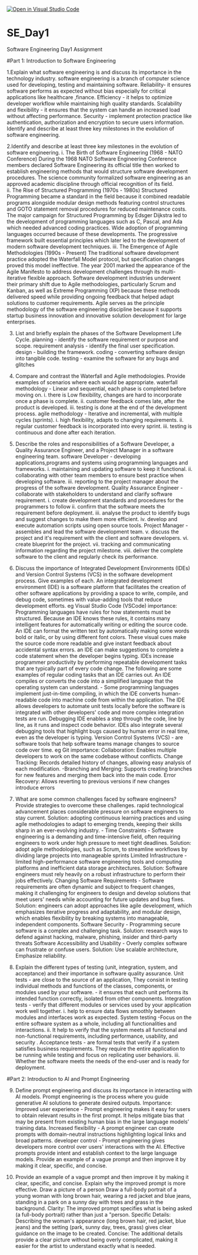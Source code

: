 [![Open in Visual Studio Code](https://classroom.github.com/assets/open-in-vscode-2e0aaae1b6195c2367325f4f02e2d04e9abb55f0b24a779b69b11b9e10269abc.svg)](https://classroom.github.com/online_ide?assignment_repo_id=18473029&assignment_repo_type=AssignmentRepo)
# SE_Day1
Software Engineering Day1 Assignment

#Part 1: Introduction to Software Engineering

1.Explain what software engineering is and discuss its importance in the technology industry.
software engineering is a branch of computer science used for developing, testing and maintaining software.
Reliability- it ensures software performs as expected without bias especially for critical applications like healthcare ,finance. 
Efficiency - it helps to optimize developer workflow while maintaining high quality standards.
Scalability and flexibility - it ensures that the system can handle an increased load without affecting performance.
Security - implement protection practice like authentication, authorization and encryption to secure users information. Identify and describe at least three key milestones in the evolution of software engineering.

2.Identify and describe at least three key milestones in the evolution of software engineering.
i. The Birth of Software Engineering (1968 - NATO Conference)
During the 1968 NATO Software Engineering Conference members declared Software Engineering its official title then worked to establish engineering methods that would structure software development procedures. The science community formalized software engineering as an approved academic discipline through official recognition of its field.  
ii. The Rise of Structured Programming (1970s - 1980s) 
Structured Programming became a standard in the field because it combined readable programs alongside modular design methods featuring control structures and GOTO statement removal procedures for reduced maintenance costs. The major campaign for Structured Programming by Edsger Dijkstra led to the development of programming languages such as C, Pascal, and Ada which needed advanced coding practices. Wide adoption of programming languages occurred because of these developments. The progressive framework built essential principles which later led to the development of modern software development techniques.
iii. The Emergence of Agile Methodologies (1990s - Present)
The traditional software development practice adopted the Waterfall Model protocol, but specification changes proved this model ineffective. The year 2001 marked the appearance of the Agile Manifesto to address development challenges through its multi-iterative flexible approach. Software development industries underwent their primary shift due to Agile methodologies, particularly Scrum and Kanban, as well as Extreme Programming (XP) because these methods delivered speed while providing ongoing feedback that helped adapt solutions to customer requirements. Agile serves as the principle methodology of the software engineering discipline because it supports startup business innovation and innovative solution development for large enterprises.

3. List and briefly explain the phases of the Software Development Life Cycle.
planning - identify the software requirement or purpose and scope.
requirement analysis - identify the final user specification. 
design - building the framework. 
coding - converting software design into tangible code.
testing - examine the software for any bugs and glitches

4. Compare and contrast the Waterfall and Agile methodologies. Provide examples of scenarios where each would be appropriate.
waterfall methodology - Linear and sequential, each phase is completed before moving on. 
i. there is Low flexibility, changes are hard to incorporate once a phase is complete.
ii. customer feedback comes late, after the product is developed.
iii. testing is done at the end of the development process.
agile methodology - Iterative and incremental, with multiple cycles (sprints). 
i. high flexibility, adapts to changing requirements. 
ii. regular customer feedback is incorporated into every sprint. 
iii. testing is continuous and done after each iteration.

5. Describe the roles and responsibilities of a Software Developer, a Quality Assurance Engineer, and a Project Manager in a software engineering team.
software Developer - developing applications,programs and systems using programming languages and frameworks.
i. maintaining and updating software to keep it functional. 
ii. collaborating with other team members to ensure best practice when developing software.
iii. reporting to the project manager about the progress of the software development.
Quality Assurance Engineer - collaborate with stakeholders to understand and clarify software requirement.
i. create development standards and procedures for the programmers to follow
ii. confirm that the software meets the requirement before deployment. 
iii. analyse the product to identify bugs and suggest changes to make them more efficient. 
iv. develop and execute automation scripts using open source tools.
Project Manager - assembles and lead the software development team.
v. discuss the project and it's requirement with the client and software developers.
vi. create blueprint for the project.
vii. tracking and communicating information regarding the project milestone.
viii. deliver the complete software to the client and regularly check its performance.

6. Discuss the importance of Integrated Development Environments (IDEs) and Version Control Systems (VCS) in the software development process. Give examples of each.
An integrated development environment (IDE) is a software platform that facilitates the creation of other software applications by providing a space to write, compile, and debug code, sometimes with value-adding tools that reduce development efforts. eg Visual Studio Code (VSCode)
importance:
Programming languages have rules for how statements must be structured. Because an IDE knows these rules, it contains many intelligent features for automatically writing or editing the source code.
An IDE can format the written text by automatically making some words bold or italic, or by using different font colors. These visual cues make the source code more readable and give instant feedback about accidental syntax errors.
an IDE can make suggestions to complete a code statement when the developer begins typing.
IDEs increase programmer productivity by performing repeatable development tasks that are typically part of every code change. The following are some examples of regular coding tasks that an IDE carries out.
An IDE compiles or converts the code into a simplified language that the operating system can understand. - Some programming languages implement just-in-time compiling, in which the IDE converts human-readable code into machine code from within the application.
The IDE allows developers to automate unit tests locally before the software is integrated with other developers' code and more complex integration tests are run.
Debugging IDE enables a step through the code, line by line, as it runs and inspect code behavior. IDEs also integrate several debugging tools that highlight bugs caused by human error in real time, even as the developer is typing.
Version Control Systems (VCS) - are software tools that help software teams manage changes to source code over time. eg Git
importance:
Collaboration: Enables multiple developers to work on the same codebase without conflicts.
Change Tracking: Records detailed history of changes, allowing easy analysis of each modification. 
-Branching and Merging: Supports creating branches for new features and merging them back into the main code.
Error Recovery: Allows reverting to previous versions if new changes introduce errors

7. What are some common challenges faced by software engineers? Provide strategies to overcome these challenges.
rapid technological advancement places considerable pressure on software engineers to stay current.
Solution: adopting continuous learning practices and using agile methodologies to adapt to emerging trends, keeping their skills sharp in an ever-evolving industry. -
Time Constraints - Software engineering is a demanding and time-intensive field, often requiring engineers to work under high pressure to meet tight deadlines.
Solution: adopt agile methodologies, such as Scrum, to streamline workflows by dividing large projects into manageable sprints 
Limited Infrastructure - limited high-performance software engineering tools and computing platforms and inefficient data storage architectures. 
Solution: Software engineers must rely heavily on a robust infrastructure to perform their jobs effectively.
Changing Software Requirements - Software requirements are often dynamic and subject to frequent changes, making it challenging for engineers to design and develop solutions that meet users' needs while accounting for future updates and bug fixes. 
Solution: engineers can adopt approaches like agile development, which emphasizes iterative progress and adaptability, and modular design, which enables flexibility by breaking systems into manageable, independent components.
Software Security - Programming secure software is a complex and challenging task. 
Solution: research ways to defend against hacking, malware, phishing, insider and third-party threats
Software Accessibility and Usability - Overly complex software can frustrate or confuse users. 
Solution: Use scalable architecture, Emphasize reliability.

8. Explain the different types of testing (unit, integration, system, and acceptance) and their importance in software quality assurance.
Unit tests - are close to the source of an application, They consist in testing individual methods and functions of the classes, components, or modules used by your software. - it ensures that each unit performs its intended function correctly, isolated from other components.
Integration tests - verify that different modules or services used by your application work well together.
i. help to ensure data flows smoothly between modules and interfaces work as expected.
System testing -Focus on the entire software system as a whole, including all functionalities and interactions.
ii. It help to verify that the system meets all functional and non-functional requirements, including performance, usability, and security .
Acceptance tests - are formal tests that verify if a system satisfies business requirements. They require the entire application to be running while testing and focus on replicating user behaviors. 
iii. Whether the software meets the needs of the end-user and is ready for deployment.
  
#Part 2: Introduction to AI and Prompt Engineering

9. Define prompt engineering and discuss its importance in interacting with AI models.
Prompt engineering  is the process where you guide generative AI solutions to generate desired outputs.
Importance:
Improved user experience - Prompt engineering makes it easy for users to obtain relevant results in the first prompt. It helps mitigate bias that may be present from existing human bias in the large language models’ training data.
Increased flexibility - A prompt engineer can create prompts with domain-neutral instructions highlighting logical links and broad patterns.
developer control - Prompt engineering gives developers more control over users' interactions with the AI. Effective prompts provide intent and establish context to the large language models. Provide an example of a vague prompt and then improve it by making it clear, specific, and concise.

10. Provide an example of a vague prompt and then improve it by making it clear, specific, and concise. Explain why the improved prompt is more effective.
Draw a picture of a person
Draw a full-body portrait of a young woman with long brown hair, wearing a red jacket and blue jeans, standing in a park on a sunny day with trees and grass in the background.
Clarity: The improved prompt specifies what is being asked (a full-body portrait) rather than just a "person.
Specific Details: Describing the woman's appearance (long brown hair, red jacket, blue jeans) and the setting (park, sunny day, trees, grass) gives clear guidance on the image to be created.
Concise: The additional details provide a clear picture without being overly complicated, making it easier for the artist to understand exactly what is needed.
